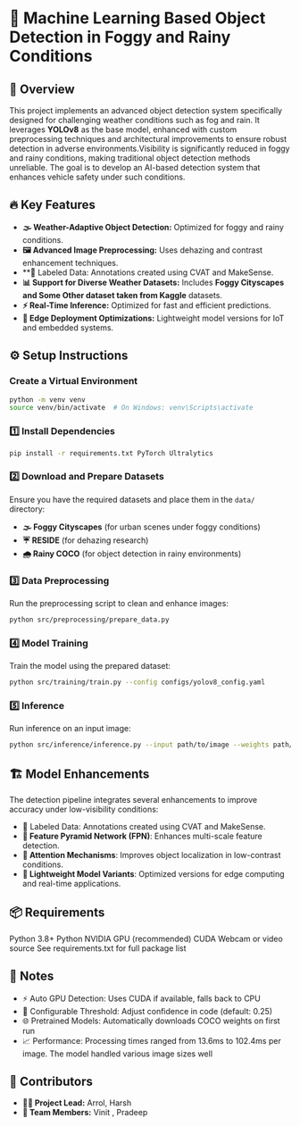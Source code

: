 
# 🚀 Machine Learning Based Object Detection in Foggy and Rainy Conditions

## 🌟 Overview
This project implements an advanced object detection system specifically designed for challenging weather conditions such as fog and rain. It leverages **YOLOv8** as the base model, enhanced with custom preprocessing techniques and architectural improvements to ensure robust detection in adverse environments.Visibility is significantly reduced in foggy and rainy conditions, making traditional object detection methods unreliable. The goal is to develop an AI-based detection system that enhances vehicle safety under such conditions.

## 🔥 Key Features
- **🌫️ Weather-Adaptive Object Detection:** Optimized for foggy and rainy conditions.
- **🖼️ Advanced Image Preprocessing:** Uses dehazing and contrast enhancement techniques.
- **📝 Labeled Data: Annotations created using CVAT and MakeSense.
- **📊 Support for Diverse Weather Datasets:** Includes **Foggy Cityscapes and Some Other dataset taken from Kaggle** datasets.
- **⚡ Real-Time Inference:** Optimized for fast and efficient predictions.
- **📱 Edge Deployment Optimizations:** Lightweight model versions for IoT and embedded systems.

## ⚙️ Setup Instructions
###  Create a Virtual Environment
```bash
python -m venv venv
source venv/bin/activate  # On Windows: venv\Scripts\activate
```

### 1️⃣ Install Dependencies
```bash
pip install -r requirements.txt PyTorch Ultralytics
```

### 2️⃣ Download and Prepare Datasets
Ensure you have the required datasets and place them in the `data/` directory:
- **🌫️ Foggy Cityscapes** (for urban scenes under foggy conditions)
- **☔ RESIDE** (for dehazing research)
- **🌧️ Rainy COCO** (for object detection in rainy environments)

###  3️⃣ Data Preprocessing
Run the preprocessing script to clean and enhance images:
```bash
python src/preprocessing/prepare_data.py
```

###  4️⃣ Model Training
Train the model using the prepared dataset:
```bash
python src/training/train.py --config configs/yolov8_config.yaml
```

###  5️⃣ Inference
Run inference on an input image:
```bash
python src/inference/inference.py --input path/to/image --weights path/to/weights
```

## 🏗️ Model Enhancements
The detection pipeline integrates several enhancements to improve accuracy under low-visibility conditions:
- 📝 Labeled Data: Annotations created using CVAT and MakeSense.
- **🔺 Feature Pyramid Network (FPN)**: Enhances multi-scale feature detection.
- **🧠 Attention Mechanisms**: Improves object localization in low-contrast conditions.
- **📱 Lightweight Model Variants**: Optimized versions for edge computing and real-time applications.

## 📦 Requirements
Python 3.8+ Python NVIDIA GPU (recommended) CUDA Webcam or video source See requirements.txt for full package list

## 📝 Notes
- ⚡ Auto GPU Detection: Uses CUDA if available, falls back to CPU
-  🔧 Configurable Threshold: Adjust confidence in code (default: 0.25)
-  🌐 Pretrained Models: Automatically downloads COCO weights on first run
- 📈 Performance: Processing times ranged from 13.6ms to 102.4ms per image. The model handled various image sizes well
  
## 🤝 Contributors
- **👨‍💻 Project Lead:** Arrol, Harsh
- **👥 Team Members:** Vinit , Pradeep



